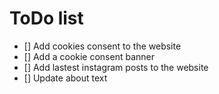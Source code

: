 # ToDo list
- [] Add cookies consent to the website
- [] Add a cookie consent banner
- [] Add lastest instagram posts to the website
- [] Update about text
